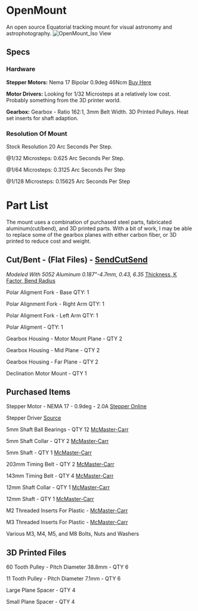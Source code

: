# OpenMount
An open source Equatorial tracking mount for visual astronomy and astrophotography.
![OpenMount_Iso View](https://user-images.githubusercontent.com/39034037/201945524-2bab75d9-568a-4559-b9e4-5df2221e494c.png)


## Specs

### Hardware 
**Stepper Motors:**
Nema 17 Bipolar 0.9deg 46Ncm [Buy Here](https://www.omc-stepperonline.com/nema-17-bipolar-0-9deg-46ncm-65-1oz-in-2a-2-9v-42x42x48mm-4-wires-17hm19-2004s)



**Motor Drivers:**
Looking for 1/32 Microsteps at a relatively low cost. Probably something from the 3D printer world.



**Gearbox:**
Gearbox - Ratio 162:1, 3mm Belt Width. 3D Printed Pulleys. Heat set inserts for shaft adaption.



### Resolution Of Mount
Stock Resolution 20 Arc Seconds Per Step.

@1/32 Microsteps: 0.625 Arc Seconds Per Step.

@1/64 Microsteps: 0.3125 Arc Seconds Per Step

@1/128 Microsteps: 0.15625 Arc Seconds Per Step

# Part List
The mount uses a combination of purchased steel parts, fabricated aluminum(cut/bend), and 3D printed parts. With a bit of work, I may be able to replace some of the gearbox planes with either carbon fiber, or 3D printed to reduce cost and weight.

## Cut/Bent - (Flat Files) - [SendCutSend](https://sendcutsend.com/)
*Modeled With 5052 Aluminum 0.187"-4.7mm, 0.43, 6.35* [Thickness, K Factor, Bend Radius](https://sendcutsend.com/materials/5052-aluminum/)

Polar Aligment Fork - Base QTY: 1

Polar Alignment Fork - Right Arm QTY: 1

Polar Aligment Fork - Left Arm QTY: 1

Polar Aligment - QTY: 1

Gearbox Housing - Motor Mount Plane - QTY 2

Gearbox Housing - Mid Plane - QTY 2

Gearbox Housing - Far Plane - QTY 2

Declination Motor Mount - QTY 1


## Purchased Items
Stepper Motor - NEMA 17 - 0.9deg - 2.0A [Stepper Online](https://www.omc-stepperonline.com/full-d-cut-shaft-nema-17-bipolar-0-9deg-46ncm-65-1oz-in-2a-2-9v-42x42x48mm-4-wires-17hm19-2004s1)

Stepper Driver [Source](https://www.pololu.com/product/3764)

5mm Shaft Ball Bearings - QTY 12 [McMaster-Carr](https://www.mcmaster.com/7804K109/)

5mm Shaft Collar - QTY 2 [McMaster-Carr](https://www.mcmaster.com/9520T2/)

5mm Shaft - QTY 1 [McMaster-Carr](https://www.mcmaster.com/1265K46/)

203mm Timing Belt - QTY 2 [McMaster-Carr](https://www.mcmaster.com/5027N22/)

143mm Timing Belt - QTY 4 [McMaster-Carr](https://www.mcmaster.com/5027N17/)

12mm Shaft Collar - QTY 1 [McMaster-Carr](https://www.mcmaster.com/6063K16/)

12mm Shaft - QTY 1 [McMaster-Carr](https://www.mcmaster.com/1482K19/)

M2 Threaded Inserts For Plastic - [McMaster-Carr](https://www.mcmaster.com/94459A110/)

M3 Threaded Inserts For Plastic - [McMaster-Carr](https://www.mcmaster.com/94459A130/)

Various M3, M4, M5, and M8 Bolts, Nuts and Washers

## 3D Printed Files

60 Tooth Pulley - Pitch Diameter 38.8mm - QTY 6

11 Tooth Pulley - Pitch Diameter 7.1mm - QTY 6

Large Plane Spacer - QTY 4

Small Plane Spacer - QTY 4


